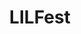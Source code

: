 ---
layout: project
title:  "LILFest"
categories: projects
slug: lilfest
order: 3
description: >-
    <p>Art direction and design to make a work retreat a little more special.</p>
tags: ["design"]

images_desc: [
    {image: "lilfest/notebooks.jpg", desc: "Notebooks for attendees made out of office envelopes"},
    {image: "lilfest/rubber-bands.jpg", desc: "Notebooks bound using rubber bands found in the office"},
    {image: "lilfest/take-one.jpg", desc: ""},
    {image: "lilfest/agenda-map.jpg", desc: "The color printer was being used, so, b/w printing + highlighters, it is!"},
    {image: "lilfest/buttons.jpg", desc: ""},
]
---